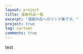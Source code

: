 ```yaml
---
layout: project
title: 漫画作品一覧
excerpt: "漫画作品へのリンク集です。"
project: true
tag: cartoon
comments: true
---
```


test
